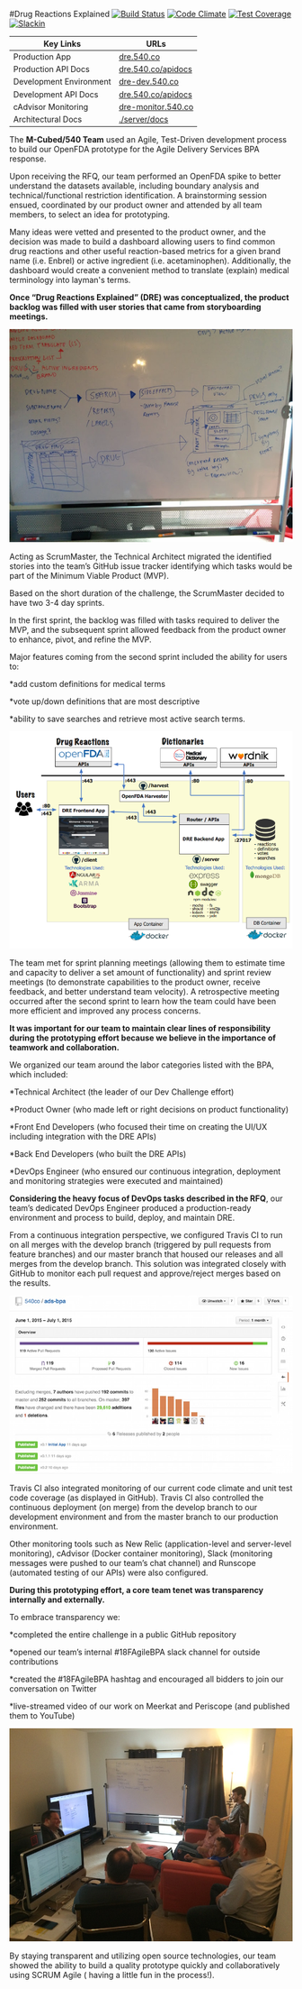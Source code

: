 #Drug Reactions Explained
[![Build Status](https://travis-ci.org/540co/ads-bpa.svg?branch=master)](https://travis-ci.org/540co/ads-bpa)
[![Code Climate](https://codeclimate.com/github/540co/ads-bpa/badges/gpa.svg)](https://codeclimate.com/github/540co/ads-bpa)
[![Test Coverage](https://codeclimate.com/github/540co/ads-bpa/badges/coverage.svg)](https://codeclimate.com/github/540co/ads-bpa/coverage)
[![Slackin](https://slackin.540.co/badge.svg)](https://slackin.540.co)


Key Links  | URLs 
 ------------- | ------------- 
 Production App    | [dre.540.co](https://dre.540.co)   
 Production API Docs    | [dre.540.co/apidocs](https://dre.540.co/apidocs) 
 Development Environment    | [dre-dev.540.co](https://dre-dev.540.co) 
 Development API Docs    | [dre.540.co/apidocs](https://dre.540.co/apidocs) 
 cAdvisor Monitoring    | [dre-monitor.540.co](https://dre-monitor.540.co) 
 Architectural Docs    | [./server/docs](https://github.com/540co/ads-bpa/blob/master/server/docs)



The **M-Cubed/540 Team** used an Agile, Test-Driven development process to build our OpenFDA prototype for the Agile Delivery Services BPA response.  

Upon receiving the RFQ, our team performed an OpenFDA spike to better understand the datasets available, including boundary analysis and technical/functional restriction identification.  A brainstorming session ensued, coordinated by our product owner and attended by all team members, to select an idea for prototyping.  

Many ideas were vetted and presented to the product owner, and the decision was made to build a dashboard allowing users to find common drug reactions and other useful reaction-based metrics for a given brand name (i.e. Enbrel) or active ingredient (i.e. acetaminophen).  Additionally, the dashboard would create a convenient method to translate (explain) medical terminology into layman's terms.

**Once “Drug Reactions Explained” (DRE) was conceptualized, the product backlog was filled with user stories that came from storyboarding meetings.** 
 
![<Whiteboard>](./server/docs/other/Whiteboard.jpg)

Acting as ScrumMaster, the Technical Architect migrated the identified stories into the team’s GitHub issue tracker identifying which tasks would be part of the Minimum Viable Product (MVP).  


Based on the short duration of the challenge, the ScrumMaster decided to have two 3-4 day sprints.

In the first sprint, the backlog was filled with tasks required to deliver the MVP, and the subsequent sprint allowed feedback from the product owner to enhance, pivot, and refine the MVP.  

Major features coming from the second sprint included the ability for users to:

*add custom definitions for medical terms

*vote up/down definitions that are most descriptive

*ability to save searches and retrieve most active search terms.  

![Architecture_Diagram](./server/docs/architecture/architecture_diagram.png)

The team met for sprint planning meetings (allowing them to estimate time and capacity to deliver a set amount of functionality) and sprint review meetings (to demonstrate capabilities to the product owner, receive feedback, and better understand team velocity).  A retrospective meeting occurred after the second sprint to learn how the team could have been more efficient and improved any process concerns.

**It was important for our team to maintain clear lines of responsibility during the prototyping effort because we believe in the importance of teamwork and collaboration.**

We organized our team around the labor categories listed with the BPA, which included:

*Technical Architect (the leader of our Dev Challenge effort)

*Product Owner (who made left or right decisions on product functionality)

*Front End Developers (who focused their time on creating the UI/UX including integration with the DRE APIs)

*Back End Developers (who built the DRE APIs)

*DevOps Engineer (who ensured our continuous integration, deployment and monitoring strategies were executed and maintained)  

**Considering the heavy focus of DevOps tasks described in the RFQ**, our team’s dedicated DevOps Engineer produced a production-ready environment and process to build, deploy, and maintain DRE.  

From a continuous integration perspective, we configured Travis CI to run on all merges with the develop branch (triggered by pull requests from feature branches) and our master branch that housed our releases and all merges from the develop branch.  This solution was integrated closely with GitHub to monitor each pull request and approve/reject merges based on the results.  

![<GitHub_Screen_Grab>](./server/docs/other/GitHub_Screen_Grab.jpg)

Travis CI also integrated monitoring of our current code climate and unit test code coverage (as displayed in GitHub).  Travis CI also controlled the continuous deployment (on merge) from the develop branch to our development environment and from the master branch to our production environment.  

Other monitoring tools such as New Relic (application-level and server-level monitoring), cAdvisor (Docker container monitoring), Slack (monitoring messages were pushed to our team’s chat channel) and Runscope (automated testing of our APIs) were also configured.

**During this prototyping effort, a core team tenet was transparency internally and externally.**

To embrace transparency we:

*completed the entire challenge in a public GitHub repository

*opened our team’s internal #18FAgileBPA slack channel for outside contributions

*created the #18FAgileBPA hashtag and encouraged all bidders to join our conversation on Twitter

*live-streamed video of our work on Meerkat and Periscope (and published them to YouTube)

![<Whiteboarding_Session>](./server/docs/other/Whiteboarding_Session.jpg)

By staying transparent and utilizing open source technologies, our team showed the ability to build a quality prototype quickly and collaboratively using SCRUM Agile (	having a little fun in the process!). 
